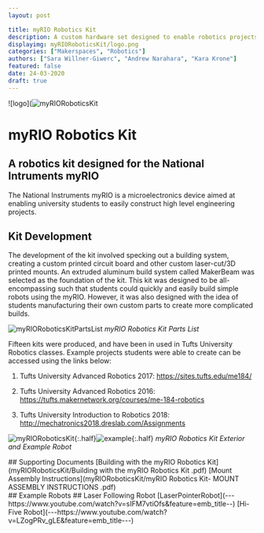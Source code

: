 ```yaml
---
layout: post

title: myRIO Robotics Kit
description: A custom hardware set designed to enable robotics projects with the National Instruments myRIO.
displayimg: myRIORoboticsKit/logo.png
categories: ["Makerspaces", "Robotics"]
authors: ["Sara Willner-Giwerc", "Andrew Narahara", "Kara Krone"]
featured: false
date: 24-03-2020
draft: true
---
```


<!--IMAGE_TEXT_OVERLAY creates a image with a text box over it--------------------->
<div class="image_text_overlay" markdown="1">

![logo](![myRIORoboticsKit](myRIORoboticsKit/logo.png)

# myRIO Robotics Kit
## A robotics kit designed for the National Intruments myRIO
The National Instruments myRIO is a microelectronics device aimed at enabling university students to easily construct high level engineering projects. 
</div>
<!--document creates a grid of documents--------------------->
<div class="free_write" markdown="1">

## Kit Development
The development of the kit involved specking out a building system, creating a custom printed circuit board and other custom laser-cut/3D printed mounts. An extruded aluminum build system called MakerBeam was selected as the foundation of the kit. This kit was designed to be all-encompassing such that students could quickly and easily build simple robots using the myRIO. However, it was also designed with the idea of students manufacturing their own custom parts to create more complicated builds.

![myRIORoboticsKitPartsList](myRIORoboticsKit/partslist.jpg)
*myRIO Robotics Kit Parts List*

Fifteen kits were produced, and have been in used in Tufts University Robotics classes. Example projects students were able to create can be accessed using the links below: 

1. Tufts University Advanced Robotics 2017: https://sites.tufts.edu/me184/

2. Tufts University Advanced Robotics 2016: https://tufts.makernetwork.org/courses/me-184-robotics

3. Tufts University Introduction to Robotics 2018: http://mechatronics2018.dreslab.com/Assignments

![myRIORoboticsKit](myRIORoboticsKit/box.jpg){:.half}![example](myRIORoboticsKit/CarExample.jpg){:.half}
*myRIO Robotics Kit Exterior and Example Robot*

</div>

<!--document creates a grid of documentss--------------------->
<div class="document" markdown="1">
## Supporting Documents
[Building with the myRIO Robotics Kit](myRIORoboticsKit/Building with the myRIO Robotics Kit  .pdf)
[Mount Assembly Instructions](myRIORoboticsKit/myRIO Robotics Kit- MOUNT ASSEMBLY INSTRUCTIONS .pdf)
<!-- insert as many links here as you want to dynamically create a grid of pdfs-->
</div>

<!--document creates a grid of documentss--------------------->
<div class="document" markdown="1">
## Example Robots
## Laser Following Robot
[LaserPointerRobot](---https://www.youtube.com/watch?v=sIFM7vtiOfs&feature=emb_title--)
[Hi-Five Robot](---https://www.youtube.com/watch?v=LZogPRv_gLE&feature=emb_title---)
<!-- insert as many links here as you want to dynamically create a grid of pdfs-->
</div>

<!--FREE WRITE lets you write any markdown you want (include images, lists, titles, code,etc)
               If something doesn't look how you expect on the page, try adding a linebreak after it--------------------->
<div class="free_write" markdown="1">
</div>
